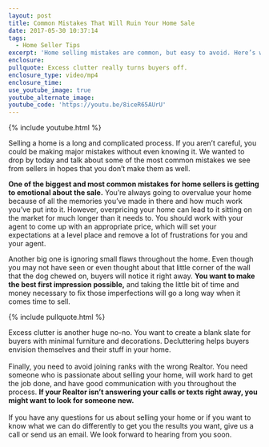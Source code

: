 ```yaml
---
layout: post
title: Common Mistakes That Will Ruin Your Home Sale
date: 2017-05-30 10:37:14
tags:
  - Home Seller Tips
excerpt: 'Home selling mistakes are common, but easy to avoid. Here’s what to watch out for.'
enclosure:
pullquote: Excess clutter really turns buyers off.
enclosure_type: video/mp4
enclosure_time:
use_youtube_image: true
youtube_alternate_image:
youtube_code: 'https://youtu.be/8iceR65AUrU'
---
```



{% include youtube.html %}

Selling a home is a long and complicated process. If you aren’t careful, you could be making major mistakes without even knowing it. We wanted to drop by today and talk about some of the most common mistakes we see from sellers in hopes that you don’t make them as well.

**One of the biggest and most common mistakes for home sellers is getting to emotional about the sale.** You’re always going to overvalue your home because of all the memories you’ve made in there and how much work you’ve put into it. However, overpricing your home can lead to it sitting on the market for much longer than it needs to. You should work with your agent to come up with an appropriate price, which will set your expectations at a level place and remove a lot of frustrations for you and your agent.

Another big one is ignoring small flaws throughout the home. Even though you may not have seen or even thought about that little corner of the wall that the dog chewed on, buyers will notice it right away. **You want to make the best first impression possible,** and taking the little bit of time and money necessary to fix those imperfections will go a long way when it comes time to sell.

{% include pullquote.html %}

Excess clutter is another huge no-no. You want to create a blank slate for buyers with minimal furniture and decorations. Decluttering helps buyers envision themselves and their stuff in your home.
<br>
<br>Finally, you need to avoid joining ranks with the wrong Realtor. You need someone who is passionate about selling your home, will work hard to get the job done, and have good communication with you throughout the process. **If your Realtor isn’t answering your calls or texts right away, you might want to look for someone new.**
<br>
<br>If you have any questions for us about selling your home or if you want to know what we can do differently to get you the results you want, give us a call or send us an email. We look forward to hearing from you soon.
<br>